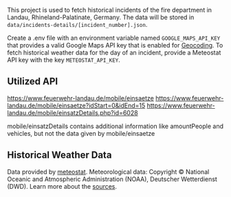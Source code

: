This project is used to fetch historical incidents of the fire department in Landau, Rhineland-Palatinate, Germany. The data will be stored in `data/incidents-details/[incident_number].json`.

Create a .env file with an environment variable named `GOOGLE_MAPS_API_KEY` that provides a valid Google Maps API key that is enabled for [Geocoding](https://developers.google.com/maps/documentation/geocoding/). To fetch historical weather data for the day of an incident, provide a Meteostat API key with the key `METEOSTAT_API_KEY`.

## Utilized API

https://www.feuerwehr-landau.de/mobile/einsaetze
https://www.feuerwehr-landau.de/mobile/einsaetze?idStart=0&idEnd=15
https://www.feuerwehr-landau.de/mobile/einsatzDetails.php?id=6028

mobile/einsatzDetails contains additional information like amountPeople and vehicles, but not the data given by mobile/einsaetze

## Historical Weather Data

Data provided by [meteostat](https://www.meteostat.net "meteostat"). Meteorological data: Copyright © National Oceanic and Atmospheric Administration (NOAA), Deutscher Wetterdienst (DWD). Learn more about the [sources](https://www.meteostat.net/sources "meteostat Sources").
